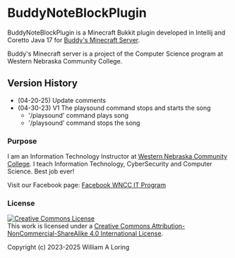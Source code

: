# BuddyNoteBlockPlugin

BuddyNoteBlockPlugin is a Minecraft Bukkit plugin developed in Intellij and Coretto Java 17 for [Buddy's Minecraft Server](https://lab.wncc.net).

Buddy's Minecraft server is a project of the Computer Science program at Western Nebraska Community College.

## Version History

- (04-20-25) Update comments 
- (04-30-23) V1 The playsound command stops and starts the song
  - '/playsound' command plays song
  - '/playsound' command stops the song

### Purpose

I am an Information Technology Instructor at [Western Nebraska Community College](https://www.wncc.edu). I teach Information Technology, CyberSecurity and Computer Science. Best job ever!

Visit our Facebook page: [Facebook WNCC IT Program](https://www.facebook.com/wnccitprogram/)

### License
<a rel="license" href="http://creativecommons.org/licenses/by-nc-sa/4.0/"><img alt="Creative Commons License" style="border-width:0" src="https://i.creativecommons.org/l/by-nc-sa/4.0/88x31.png" /></a><br />This work is licensed under a <a rel="license" href="http://creativecommons.org/licenses/by-nc-sa/4.0/">Creative Commons Attribution-NonCommercial-ShareAlike 4.0 International License</a>.

Copyright (c) 2023-2025 William A Loring